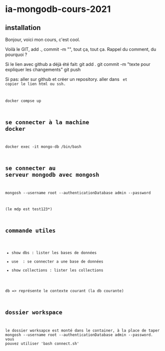 # ia-mongodb-cours-2021

## installation

Bonjour, voici mon cours, c'est cool.

Voilà le GIT, add ., commit -m "", tout ça, tout ça.
Rappel du comment, du pourquoi ?

Si le lien avec github a déjà été fait:
git add .
git commit -m "texte pour expliquer les changements"
git push

Si pas:
aller sur github et créer un repository.
aller dans <code> et copier le lien html ou ssh.

docker compse up

## se connecter à la machine docker

docker exec -it mongo-db /bin/bash

## se connecter au serveur mongodb avec mongosh

mongosh --username root --authenticationDatabase admin --password

(le mdp est test123*)

## commande utiles

- show dbs : lister les bases de données
- use <db> : se connecter a une base de données
- show collections : lister les collections

db => représente le contexte courant (la db courante)

## dossier workspace

le dossier worksapce est monté dans le container, à la place de taper mongosh --username root --authenticationDatabase admin --password.
vous pouvez utiliser 'bash connect.sh'